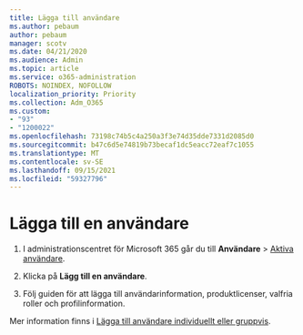 ```yaml
---
title: Lägga till användare
ms.author: pebaum
author: pebaum
manager: scotv
ms.date: 04/21/2020
ms.audience: Admin
ms.topic: article
ms.service: o365-administration
ROBOTS: NOINDEX, NOFOLLOW
localization_priority: Priority
ms.collection: Adm_O365
ms.custom:
- "93"
- "1200022"
ms.openlocfilehash: 73198c74b5c4a250a3f3e74d35dde7331d2085d0
ms.sourcegitcommit: b47c6d5e74819b73becaf1dc5eacc72eaf7c1055
ms.translationtype: MT
ms.contentlocale: sv-SE
ms.lasthandoff: 09/15/2021
ms.locfileid: "59327796"
---
```

# <a name="add-a-user"></a>Lägga till en användare

1. I administrationscentret för Microsoft 365 går du till **Användare** > [Aktiva användare](https://admin.microsoft.com/Adminportal/Home?source=applauncher#/users).

2. Klicka på **Lägg till en användare**.

3. Följ guiden för att lägga till användarinformation, produktlicenser, valfria roller och profilinformation.

Mer information finns i [Lägga till användare individuellt eller gruppvis](https://docs.microsoft.com/microsoft-365/admin/add-users/add-users).